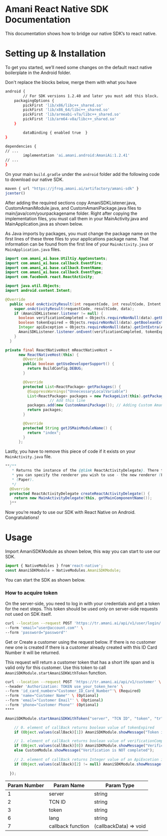 # Amani React Native SDK Documentation
This documentation shows how to bridge our native SDK’s to react native.
# Setting up & Installation

To get you started, we’ll need some changes on the default react native boilerplate in the Android folder.

Don't replace the blocks below, merge them with what you have

```bash
android {
		// For SDK versions 1.2.40 and later you must add this block.
    packagingOptions {
        pickFirst 'lib/x86/libc++_shared.so'
        pickFirst 'lib/x86_64/libc++_shared.so'
        pickFirst 'lib/armeabi-v7a/libc++_shared.so'
        pickFirst 'lib/arm64-v8a/libc++_shared.so'
    }

		dataBinding { enabled true  }
}
```

```bash
dependencies {
// ...
		implementation 'ai.amani.android:AmaniAi:1.2.41'
// ...
}
```

On your main `build.gradle` under the `android` folder add the following code to download our native SDK. 

```jsx
maven { url "https://jfrog.amani.ai/artifactory/amani-sdk" }
jcenter()
```

After adding the required sections copy AmaniSDKListener.java, CustomAmaniModule.java, and CustomAmaniPackage.java files to main/java/com/yourpackagename folder. Right after copying the implementation files, you must call them in your MainActivity.java and MainApplication.java as shown below.

As Java imports by packages, you must change the package name on the first lines of these three files to your applications package name. That information can be found from the first line of your `MainActivity.java` or `MainApplication.java` files.

```java
import com.amani_ai.base.Utiltiy.AppConstants;
import com.amani_ai.base.callback.EventFire;
import com.amani_ai.base.callback.EventName;
import com.amani_ai.base.callback.EventType;
import com.facebook.react.ReactActivity;

import java.util.Objects;
import android.content.Intent;
```

```java
@Override
  public void onActivityResult(int requestCode, int resultCode, Intent data) {
    super.onActivityResult(requestCode, resultCode, data);
    if (AmaniSDKListener.listener != null) {
      boolean verificationCompleted = Objects.requireNonNull(data).getBooleanExtra(AppConstants.ON_SUCCESS,false);
      boolean tokenExpired = Objects.requireNonNull(data).getBooleanExtra(AppConstants.TOKEN_EXPIRED,false);
      Integer apiException = Objects.requireNonNull(data).getIntExtra(AppConstants.ON_API_EXCEPTION,1000);
      AmaniSDKListener.listener.onEvent(verificationCompleted, tokenExpired, apiException);
    }
  }
```

```java
private final ReactNativeHost mReactNativeHost =
      new ReactNativeHost(this) {
        @Override
        public boolean getUseDeveloperSupport() {
          return BuildConfig.DEBUG;
        }

        @Override
        protected List<ReactPackage> getPackages() {
          @SuppressWarnings("UnnecessaryLocalVariable")
          List<ReactPackage> packages = new PackageList(this).getPackages();
					// Add this line
          packages.add(new CustomAmaniPackage()); // Adding Custom Amani Package here
          return packages;
        }

        @Override
        protected String getJSMainModuleName() {
          return "index";
        }
      };
```

Lastly, you have to remove this piece of code if it exists on your `MainActivity.java` file.

```java
**/**
   * Returns the instance of the {@link ReactActivityDelegate}. There the RootView is created and
   * you can specify the renderer you wish to use - the new renderer (Fabric) or the old renderer
   * (Paper).
   */
  @Override
  protected ReactActivityDelegate createReactActivityDelegate() {
    return new MainActivityDelegate(this, getMainComponentName());
  }**
```

Now you’re ready to use our SDK with React Native on Android. Congratulations!

# Usage

Import AmaniSDKModule as shown below, this way you can start to use our SDK.

```jsx
import { NativeModules } from'react-native';
const AmaniSDKModule = NativeModules.AmaniSDKModule;
```

You can start the SDK as shown below.

### How to acquire token

On the server-side, you need to log in with your credentials and get a token for the next steps. This token should be used only on server-side requests not used on SDK itself.

```bash
curl --location --request POST 'https://tr.amani.ai/api/v1/user/login/' \
--form 'email="user@account.com"' \
--form 'password="password"'

```

Get or Create a customer using the request below. If there is no customer new one is created if there is a customer already created with this ID Card Number it will be returned.

This request will return a customer token that has a short life span and is valid only for this customer. Use this token to call `AmaniSDKModule.startAmaniSDKWithToken` function.

```bash
curl --location --request POST 'https://tr.amani.ai/api/v1/customer' \
--header 'Authorization: TOKEN use_your_token_here' \
--form 'id_card_number="Customer_ID_Card_Number"'\ (Required)
--form 'name="Customer Name"' \ (Optional)
--form 'email="Customer Email"' \ (Optional)
--form 'phone="Customer Phone"' (Optional)
****
```

```jsx
AmaniSDKModule.startAmaniSDKWithToken("server", "TCN ID", "token", "tr", (callBack)=>{

    // 0. element of callBack returns boolean value of tokenExpired 
    if (Object.values(callBack)[1]) AmaniSDKModule.showMessage("Token is expired");

    // 1. element of callBack returns boolean value of verificationCompleted 
    if (Object.values(callBack)[0]) AmaniSDKModule.showMessage("Verification is completed");  
    else CustomModule.showMessage("Verification is NOT completed");  
    
    // 2. element of callBack returns Integer value of an ApiExcetion if exist.  
    if (Object.values(callBack)[2] != null) AmaniSDKModule.showMessage("Api Exception" + Object.values(callBack)[2]); 
    
  });
```

| Param Number | Param Name | Param Type |
| --- | --- | --- |
| 1 | server | string |
| 2 | TCN ID | string |
| 3 | token | string |
| 6 | lang | string |
| 7 | callback function | (callbackData) ⇒ void |